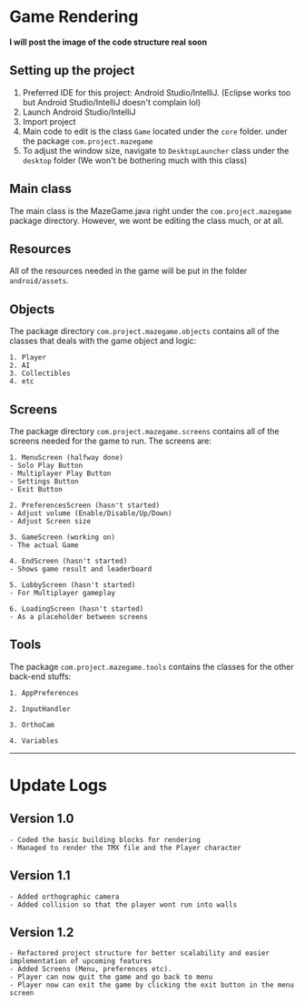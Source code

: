 # Game Rendering

__I will post the image of the code structure real soon__

## Setting up the project
1. Preferred IDE for this project: Android Studio/IntelliJ. (Eclipse works too but Android Studio/IntelliJ doesn't complain lol)
2. Launch Android Studio/IntelliJ
3. Import project
4. Main code to edit is the class `Game` located under the `core` folder. under the package `com.project.mazegame`
5. To adjust the window size, navigate to `DesktopLauncher` class under the  `desktop` folder (We won't be bothering much with this class)


## Main class
  The main class is the MazeGame.java right under the `com.project.mazegame` package directory. However, we wont be editing the class much, or at all.

## Resources
All of the resources needed in the game will be put in the folder `android/assets`.

## Objects
The package directory `com.project.mazegame.objects` contains all of the classes that deals with the game object and logic:
```
1. Player
2. AI
3. Collectibles
4. etc
```

## Screens
The package directory `com.project.mazegame.screens` contains all of the screens needed for the game to run.
The screens are:

```
1. MenuScreen (halfway done)
- Solo Play Button
- Multiplayer Play Button
- Settings Button
- Exit Button

2. PreferencesScreen (hasn't started)
- Adjust volume (Enable/Disable/Up/Down)
- Adjust Screen size

3. GameScreen (working on)
- The actual Game

4. EndScreen (hasn't started)
- Shows game result and leaderboard

5. LobbyScreen (hasn't started)
- For Multiplayer gameplay

6. LoadingScreen (hasn't started)
- As a placeholder between screens
```
## Tools
The package `com.project.mazegame.tools` contains the classes for the other back-end stuffs:
```
1. AppPreferences

2. InputHandler

3. OrthoCam

4. Variables
```
---
# Update Logs
## Version 1.0
```
- Coded the basic building blocks for rendering
- Managed to render the TMX file and the Player character
```
## Version 1.1
```
- Added orthographic camera
- Added collision so that the player wont run into walls
```
## Version 1.2
```
- Refactored project structure for better scalability and easier implementation of upcoming features
- Added Screens (Menu, preferences etc).
- Player can now quit the game and go back to menu
- Player now can exit the game by clicking the exit button in the menu screen
```
